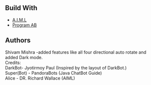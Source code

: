 ##  Build With  
* [A.I.M.L](https://en.wikipedia.org/wiki/AIML)  
* [Program AB](https://code.google.com/archive/p/program-ab/)

## Authors  
Shivam Mishra
-added features like all four directional auto rotate and added Dark mode.         
Credits:   
DarkBot- Jyotirmoy Paul (Inspired by the layout of DarkBot.)    
Super(Bot) - PandoraBots (Java ChatBot Guide)   
Alice - DR. Richard Wallace (AIML)
